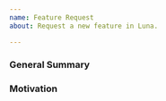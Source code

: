 ```yaml
---
name: Feature Request
about: Request a new feature in Luna.

---
```

<!--
Please ensure that you check the latest version of Luna to see if your feature has been implemented.
-->

### General Summary
<!--
- Describe the feature you are requesting.
-->

### Motivation
<!--
- A description of the motivation for adding this feature to Luna.
- Ideally this would include use-cases that support the feature.
-->

